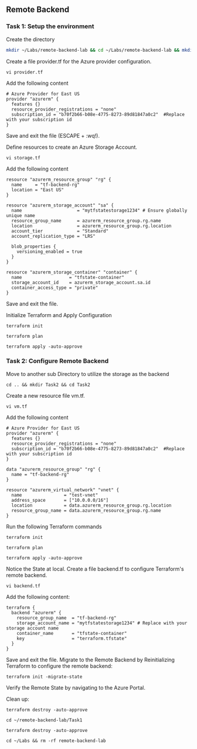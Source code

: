 ## Remote Backend

### Task 1: Setup the environment

Create the directory
```bash
mkdir ~/Labs/remote-backend-lab && cd ~/Labs/remote-backend-lab && mkdir Task1 && cd Task1
```

Create a file provider.tf for the Azure provider configuration.
```
vi provider.tf
```
Add the following content
```
# Azure Provider for East US
provider "azurerm" {
  features {}
  resource_provider_registrations = "none"
  subscription_id = "b70f2b66-b08e-4775-8273-89d81847a0c2"  #Replace with your subscription id
}
```
Save and exit the file (ESCAPE + :wq!).

Define resources to create an Azure Storage Account. 
```
vi storage.tf
```
Add the following content
```
resource "azurerm_resource_group" "rg" {
  name     = "tf-backend-rg"
  location = "East US"
}

resource "azurerm_storage_account" "sa" {
  name                     = "mytfstatestorage1234" # Ensure globally unique name
  resource_group_name      = azurerm_resource_group.rg.name
  location                 = azurerm_resource_group.rg.location
  account_tier             = "Standard"
  account_replication_type = "LRS"

  blob_properties {
    versioning_enabled = true
  }
}

resource "azurerm_storage_container" "container" {
  name                  = "tfstate-container"
  storage_account_id    = azurerm_storage_account.sa.id
  container_access_type = "private"
}

```
Save and exit the file.

Initialize Terraform and Apply Configuration
```
terraform init
```
```
terraform plan
```
```
terraform apply -auto-approve
```

### Task 2: Configure Remote Backend 

Move to another sub Directory to utilize the storage as the backend
```
cd .. && mkdir Task2 && cd Task2
```
Create a new resource file vm.tf.
```
vi vm.tf
```
Add the following content
```
# Azure Provider for East US
provider "azurerm" {
  features {}
  resource_provider_registrations = "none"
  subscription_id = "b70f2b66-b08e-4775-8273-89d81847a0c2"  #Replace with your subscription id
}

data "azurerm_resource_group" "rg" {
  name = "tf-backend-rg"
}

resource "azurerm_virtual_network" "vnet" {
  name                = "test-vnet"
  address_space       = ["10.0.0.0/16"]
  location            = data.azurerm_resource_group.rg.location
  resource_group_name = data.azurerm_resource_group.rg.name
}
```
Run the following Terraform commands
```
terraform init
```
```
terraform plan
```
```
terraform apply -auto-approve
```
Notice the State at local.
Create a file backend.tf to configure Terraform's remote backend.
```
vi backend.tf
```
Add the following content:
```
terraform {
  backend "azurerm" {
    resource_group_name  = "tf-backend-rg"
    storage_account_name = "mytfstatestorage1234" # Replace with your storage account name
    container_name       = "tfstate-container"
    key                  = "terraform.tfstate"
  }
}
```
Save and exit the file.
Migrate to the Remote Backend by Reinitializing Terraform to configure the remote backend:
```
terraform init -migrate-state
```
Verify the Remote State by navigating to the Azure Portal.

Clean up: 
```
terraform destroy -auto-approve
```
```
cd ~/remote-backend-lab/Task1
```
```
terraform destroy -auto-approve
```
```
cd ~/Labs && rm -rf remote-backend-lab
```
